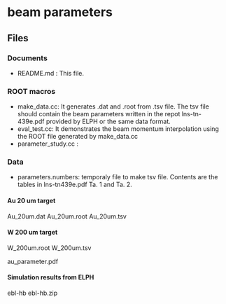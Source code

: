 # beam parameters

## Files

### Documents
- README.md : This file.

### ROOT macros

- make_data.cc: It generates .dat and .root from .tsv file. The tsv file should contain the beam parameters written in the repot lns-tn-439e.pdf provided by ELPH or the same data format.
- eval_test.cc: It demonstrates the beam momentum interpolation using the ROOT file generated by make_data.cc
- parameter_study.cc : 


### Data
- parameters.numbers: temporaly file to make tsv file. Contents are the tables in lns-tn439e.pdf Ta. 1 and Ta. 2.


#### Au 20 um target
Au_20um.dat
Au_20um.root
Au_20um.tsv

#### W 200 um target
W_200um.root
W_200um.tsv

au_parameter.pdf

#### Simulation results from ELPH
ebl-hb
ebl-hb.zip



